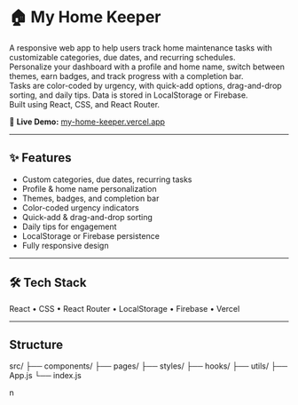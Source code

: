 # 🏠 My Home Keeper

A responsive web app to help users track home maintenance tasks with customizable categories, due dates, and recurring schedules.  
Personalize your dashboard with a profile and home name, switch between themes, earn badges, and track progress with a completion bar.  
Tasks are color-coded by urgency, with quick-add options, drag-and-drop sorting, and daily tips. Data is stored in LocalStorage or Firebase.  
Built using React, CSS, and React Router.

🔗 **Live Demo:** [my-home-keeper.vercel.app](https://my-home-keeper.vercel.app/)  


---

## ✨ Features
- Custom categories, due dates, recurring tasks
- Profile & home name personalization
- Themes, badges, and completion bar
- Color-coded urgency indicators
- Quick-add & drag-and-drop sorting
- Daily tips for engagement
- LocalStorage or Firebase persistence
- Fully responsive design

---

## 🛠 Tech Stack
React • CSS • React Router • LocalStorage • Firebase • Vercel

---

## Structure

src/
 ├── components/
 ├── pages/
 ├── styles/
 ├── hooks/
 ├── utils/
 ├── App.js
 └── index.js





n
